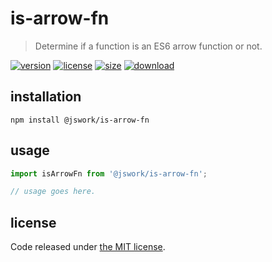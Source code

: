# is-arrow-fn
> Determine if a function is an ES6 arrow function or not.

[![version][version-image]][version-url]
[![license][license-image]][license-url]
[![size][size-image]][size-url]
[![download][download-image]][download-url]

## installation
```shell
npm install @jswork/is-arrow-fn
```

## usage
```js
import isArrowFn from '@jswork/is-arrow-fn';

// usage goes here.
```

## license
Code released under [the MIT license](https://github.com/afeiship/is-arrow-fn/blob/master/LICENSE.txt).

[version-image]: https://img.shields.io/npm/v/@jswork/is-arrow-fn
[version-url]: https://npmjs.org/package/@jswork/is-arrow-fn

[license-image]: https://img.shields.io/npm/l/@jswork/is-arrow-fn
[license-url]: https://github.com/afeiship/is-arrow-fn/blob/master/LICENSE.txt

[size-image]: https://img.shields.io/bundlephobia/minzip/@jswork/is-arrow-fn
[size-url]: https://github.com/afeiship/is-arrow-fn/blob/master/dist/is-arrow-fn.min.js

[download-image]: https://img.shields.io/npm/dm/@jswork/is-arrow-fn
[download-url]: https://www.npmjs.com/package/@jswork/is-arrow-fn
